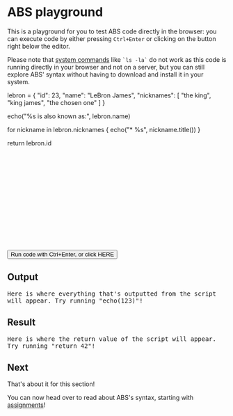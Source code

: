 # ABS playground

This is a playground for you to test ABS code directly
in the browser: you can execute code by either pressing
`Ctrl+Enter` or clicking on the button right below the
editor.

Please note that [system commands](/syntax/system-commands)
like `` `ls -la` `` do not work as this code is running directly in your
browser and not on a server, but you can still explore ABS' syntax
without having to download and install it in your system.

<script src="/wasm_exec.js"></script>

<script>
  if (!WebAssembly.instantiateStreaming) {
    // polyfill
    WebAssembly.instantiateStreaming = async (resp, importObject) => {
      const source = await (await resp).arrayBuffer();
      return await WebAssembly.instantiate(source, importObject);
    };
  }

  const go = new Go();

  let mod, inst;

  WebAssembly.instantiateStreaming(fetch("/abs.wasm"), go.importObject).then(
    async result => {
      mod = result.module;
      inst = result.instance;
      // document.getElementById("runButton").disabled = false;
      await go.run(inst);
    }
  );

  function run() {
    var editor = ace.edit("editor");
    let code = editor.getValue();
    let {out, result} = abs_run_code(code)
    document.getElementById("out-area").innerHTML = out || "No output"
    document.getElementById("result-area").innerHTML = result || "No return value"
  }
</script>

<style type="text/css" media="screen">
    #editor { 
        width: 100%;
        height: 350px;
    }
    .ace_content{
      left: 20px;
      padding-top: 20px;
    }
    .ace_layer {
      top: 20px;
    }
</style>

<div id="editor">lebron = {
  "id": 23, 
  "name": "LeBron James", 
  "nicknames": [
    "the king", "king james", "the chosen one"
  ]
}

echo("%s is also known as:", lebron.name)

for nickname in lebron.nicknames {
  echo("* %s", nickname.title())
}

return lebron.id</div>

<script src="//cdnjs.cloudflare.com/ajax/libs/ace/1.4.5/ace.js" type="text/javascript" charset="utf-8"></script>
<script>
    var editor = ace.edit("editor");
    editor.setTheme("ace/theme/monokai");
    editor.session.setMode("ace/mode/javascript");
    editor.getSession().setUseWorker(false);
    editor.setOptions({
      fontSize: "13pt"
    });
    editor.commands.addCommand({
        name: "run",
        bindKey: {win: "Ctrl-Enter", mac: "Command-Enter"},
        exec: function(editor) {
          run()
        }
    });
</script>

<button onClick="run();" id="runButton">Run code with Ctrl+Enter, or click HERE</button>

## Output

<pre style="white-space: pre-line" id="out-area">
Here is where everything that's outputted from the script will appear. Try running "echo(123)"!
</pre>

## Result

<pre style="white-space: pre-line" id="result-area">
Here is where the return value of the script will appear. Try running "return 42"!
</pre>

## Next

That's about it for this section!

You can now head over to read about ABS's syntax,
starting with [assignments](/syntax/assignments)!